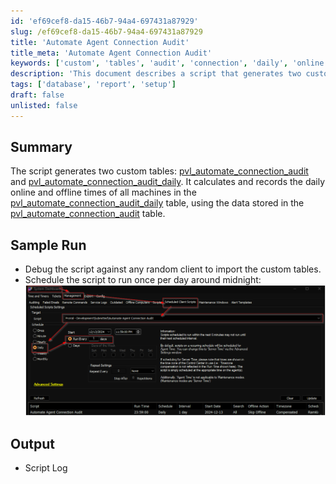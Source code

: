 ```yaml
---
id: 'ef69cef8-da15-46b7-94a4-697431a87929'
slug: /ef69cef8-da15-46b7-94a4-697431a87929
title: 'Automate Agent Connection Audit'
title_meta: 'Automate Agent Connection Audit'
keywords: ['custom', 'tables', 'audit', 'connection', 'daily', 'online', 'offline']
description: 'This document describes a script that generates two custom tables, pvl_automate_connection_audit and pvl_automate_connection_audit_daily, which track the daily online and offline times of machines. It provides details on how to run the script and its expected output.'
tags: ['database', 'report', 'setup']
draft: false
unlisted: false
---
```


## Summary

The script generates two custom tables: [pvl_automate_connection_audit](/docs/ec679801-c86a-4127-9b62-46be10207909) and [pvl_automate_connection_audit_daily](/docs/da608773-1677-4247-a161-ea62b3b3ba23). It calculates and records the daily online and offline times of all machines in the [pvl_automate_connection_audit_daily](/docs/da608773-1677-4247-a161-ea62b3b3ba23) table, using the data stored in the [pvl_automate_connection_audit](/docs/ec679801-c86a-4127-9b62-46be10207909) table.

## Sample Run

- Debug the script against any random client to import the custom tables.  
- Schedule the script to run once per day around midnight:  
  ![Sample Run Image](../../../static/img/docs/ef69cef8-da15-46b7-94a4-697431a87929/image_1.png)  

## Output

- Script Log



